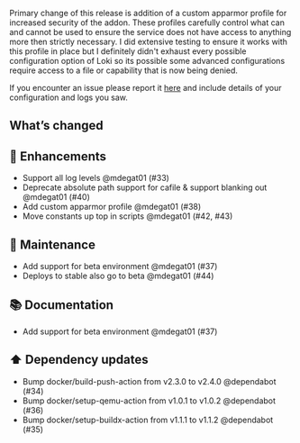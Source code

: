 Primary change of this release is addition of a custom apparmor profile for increased security of the addon. These profiles carefully control what can and cannot be used to ensure the service does not have access to anything more then strictly necessary. I did extensive testing to ensure it works with this profile in place but I definitely didn't exhaust every possible configuration option of Loki so its possible some advanced configurations require access to a file or capability that is now being denied.

If you encounter an issue please report it [here](https://github.com/mdegat01/addon-loki/issues) and include details of your configuration and logs you saw.

## What’s changed
## 🚀 Enhancements

- Support all log levels @mdegat01 (#33)
- Deprecate absolute path support for cafile & support blanking out @mdegat01 (#40)
- Add custom apparmor profile @mdegat01 (#38)
- Move constants up top in scripts @mdegat01 (#42, #43)

## 🧰 Maintenance

- Add support for beta environment @mdegat01 (#37)
- Deploys to stable also go to beta @mdegat01 (#44)

## 📚 Documentation

- Add support for beta environment @mdegat01 (#37)

## ⬆️ Dependency updates

- Bump docker/build-push-action from v2.3.0 to v2.4.0 @dependabot (#34)
- Bump docker/setup-qemu-action from v1.0.1 to v1.0.2 @dependabot (#36)
- Bump docker/setup-buildx-action from v1.1.1 to v1.1.2 @dependabot (#35)


